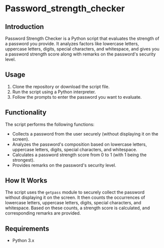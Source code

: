 # Password_strength_checker
## Introduction

Password Strength Checker is a Python script that evaluates the strength of a password you provide. It analyzes factors like lowercase letters, uppercase letters, digits, special characters, and whitespace, and gives you a password strength score along with remarks on the password's security level.

## Usage

1. Clone the repository or download the script file.
2. Run the script using a Python interpreter.
3. Follow the prompts to enter the password you want to evaluate.

## Functionality

The script performs the following functions:
- Collects a password from the user securely (without displaying it on the screen).
- Analyzes the password's composition based on lowercase letters, uppercase letters, digits, special characters, and whitespace.
- Calculates a password strength score from 0 to 1 (with 1 being the strongest).
- Provides remarks on the password's security level.

## How It Works

The script uses the `getpass` module to securely collect the password without displaying it on the screen. It then counts the occurrences of lowercase letters, uppercase letters, digits, special characters, and whitespace. Based on these counts, a strength score is calculated, and corresponding remarks are provided.

## Requirements

- Python 3.x
